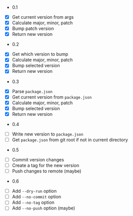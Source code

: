* 0.1
- [x] Get current version from args
- [x] Calculate major, minor, patch
- [x] Bump patch version
- [x] Return new version

* 0.2
- [x] Get which version to bump
- [x] Calculate major, minor, patch
- [x] Bump selected version
- [x] Return new version

* 0.3
- [x] Parse `package.json`
- [x] Get current version from `package.json`
- [x] Calculate major, minor, patch
- [x] Bump selected version
- [x] Return new version

* 0.4
- [ ] Write new version to `package.json`
- [ ] Get `package.json` from git root if not in current directory

* 0.5
- [ ] Commit version changes
- [ ] Create a tag for the new version
- [ ] Push changes to remote (maybe)

* 0.6
- [ ] Add `--dry-run` option
- [ ] Add `--no-commit` option
- [ ] Add `--no-tag` option
- [ ] Add `--no-push` option (maybe)
